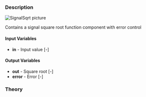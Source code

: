 ### Description
![SignalSqrt picture](SignalSqrt.svg)

Contains a signal square root function component with error control

#### Input Variables
* **in** - Input value [-]

#### Output Variables
* **out** - Square root [-]
* **error** - Error [-]

### Theory
<!---EQUATION out = \begin{cases}\sqrt{in}, & in \ge 0 \\ 0, & in < 0\end{cases}--->
<!---EQUATION error = \begin{cases}0, & in \ge 0 \\ 1, & in < 0\end{cases}--->

